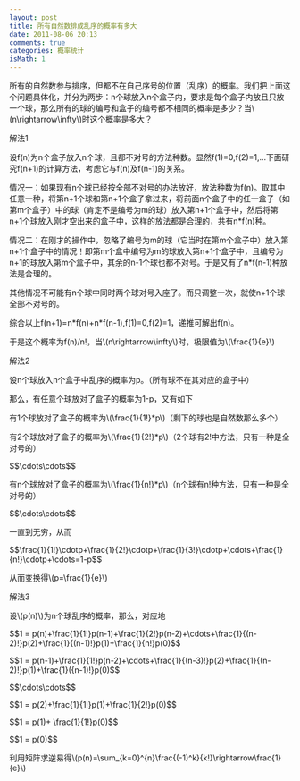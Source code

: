 ```yaml
---
layout: post
title: 所有自然数排成乱序的概率有多大
date: 2011-08-06 20:13
comments: true
categories: 概率统计
isMath: 1
---
```

<p>所有的自然数参与排序，但都不在自己序号的位置（乱序）的概率。我们把上面这个问题具体化，并分为两步：n个球放入n个盒子内，要求是每个盒子内放且只放一个球，那么所有的球的编号和盒子的编号都不相同的概率是多少？当\(n\rightarrow\infty\)时这个概率是多大？</p>

<p>解法1</p>
<p>设f(n)为n个盒子放入n个球，且都不对号的方法种数。显然f(1)=0,f(2)=1,...下面研究f(n+1)的计算方法，考虑它与f(n)及f(n-1)的关系。</p>
<p>情况一：如果现有n个球已经按全部不对号的办法放好，放法种数为f(n)。取其中任意一种，将第n+1个球和第n+1个盒子拿过来，将前面n个盒子中的任一盒子（如第m个盒子）中的球（肯定不是编号为m的球）放入第n+1个盒子中，然后将第n+1个球放入刚才空出来的盒子中，这样的放法都是合理的，共有n*f(n)种。</p>
<p>情况二：在刚才的操作中，忽略了编号为m的球（它当时在第m个盒子中）放入第n+1个盒子中的情况！即第m个盒中编号为m的球放入第n+1个盒子中，且编号为n+1的球放入第m个盒子中，其余的n-1个球也都不对号。于是又有了n*f(n-1)种放法是合理的。</p>
<p>其他情况不可能有n个球中同时两个球对号入座了。而只调整一次，就使n+1个球全部不对号的。</p>
<p>综合以上f(n+1)=n*f(n)+n*f(n-1),f(1)=0,f(2)=1，递推可解出f(n)。</p>
<p>于是这个概率为f(n)/n!，当\(n\rightarrow\infty\)时，极限值为\(\frac{1}{e}\)</p>

<p>解法2</p>
<p>设n个球放入n个盒子中乱序的概率为p。（所有球不在其对应的盒子中）</p>
<p>那么，有任意个球放对了盒子的概率为1-p，又有如下</p>
<p>有1个球放对了盒子的概率为\(\frac{1}{1!}*p\)（剩下的球也是自然数那么多个）</p>
<p>有2个球放对了盒子的概率为\(\frac{1}{2!}*p\)（2个球有2!中方法，只有一种是全对号的）</p>
<p>$$\cdots\cdots$$</p>
<p>有n个球放对了盒子的概率为\(\frac{1}{n!}*p\)（n个球有n!种方法，只有一种是全对号的）</p>
<p>$$\cdots\cdots$$</p>
<p>一直到无穷，从而</p>
<p>$$\frac{1}{1!}\cdotp+\frac{1}{2!}\cdotp+\frac{1}{3!}\cdotp+\cdots+\frac{1}{n!}\cdotp+\cdots=1-p$$</p>
<p>从而变换得\(p=\frac{1}{e}\)</p>

<p>解法3</p>
<p>设\(p(n)\)为n个球乱序的概率，那么，对应地</p>
<p align="left">$$1 = p(n)+\frac{1}{1!}p(n-1)+\frac{1}{2!}p(n-2)+\cdots+\frac{1}{(n-2)!}p(2)+\frac{1}{(n-1)!}p(1)+\frac{1}{n!}p(0)$$</p>
<p align="left">$$1 = p(n-1)+\frac{1}{1!}p(n-2)+\cdots+\frac{1}{(n-3)!}p(2)+\frac{1}{(n-2)!}p(1)+\frac{1}({n-1)!}p(0)$$</p>
<p align="left">$$\cdots\cdots$$</p>
<p align="left">$$1 = p(2)+\frac{1}{1!}p(1)+\frac{1}{2!}p(0)$$</p>
<p align="left">$$1 = p(1)+ \frac{1}{1!}p(0)$$</p>
<p align="left">$$1 = p(0)$$</p>
<p>利用矩阵求逆易得\(p(n)=\sum_{k=0}^{n}\frac{(-1)^k}{k!}\rightarrow\frac{1}{e}\)</p>

